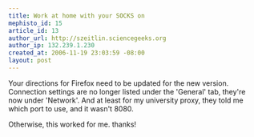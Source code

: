 ```yaml
--- 
title: Work at home with your SOCKS on
mephisto_id: 15
article_id: 13
author_url: http://szeitlin.sciencegeeks.org
author_ip: 132.239.1.230
created_at: 2006-11-19 23:03:59 -08:00
layout: post
---
```

Your directions for Firefox need to be updated for the new version. Connection settings are no longer listed under the 'General' tab, they're now under 'Network'. And at least for my university proxy, they told me which port to use, and it wasn't 8080. 

Otherwise, this worked for me. thanks! 
